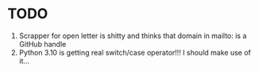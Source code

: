 # TODO

1. Scrapper for open letter is shitty and thinks that domain in mailto: is a GitHub handle
2. Python 3.10 is getting real switch/case operator!!! I should make use of it...
